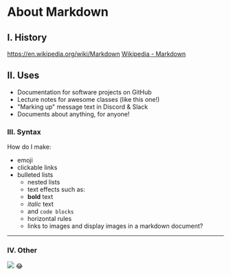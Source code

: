# About Markdown

## I. History
https://en.wikipedia.org/wiki/Markdown
[Wikipedia - Markdown](https://en.wikipedia.org/wiki/Markdown)

## II. Uses
- Documentation for software projects on GitHub
- Lecture notes for awesome classes (like this one!)
- "Marking up" message text in Discord & Slack
- Documents about anything, for anyone!

### III. Syntax
How do I make:
- emoji
- clickable links
- bulleted lists
	- nested lists
	- text effects such as:
	- **bold** text
	- *italic* text
	- and `code blocks`
	- horizontal rules
	- links to images
and display images in a markdown document?
---

### IV. Other
![](https://vignette.wikia.nocookie.net/smurfs/images/0/0d/Dopey4.JPG/revision/latest/scale-to-width-down/240?cb=20180929070848)
:joy:
